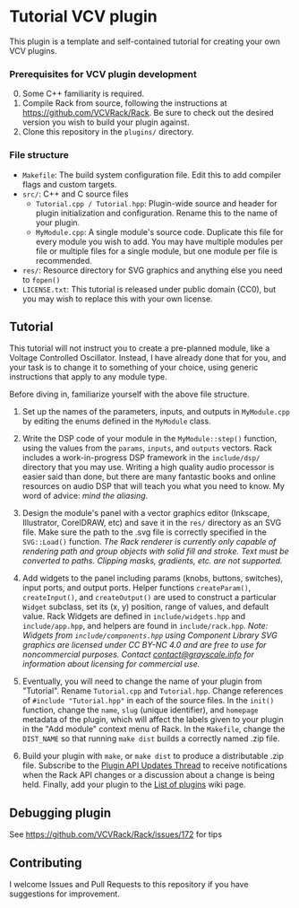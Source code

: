 
# Tutorial VCV plugin

This plugin is a template and self-contained tutorial for creating your own VCV plugins.

### Prerequisites for VCV plugin development

0. Some C++ familiarity is required.
1. Compile Rack from source, following the instructions at https://github.com/VCVRack/Rack. Be sure to check out the desired version you wish to build your plugin against.
2. Clone this repository in the `plugins/` directory.

### File structure

- `Makefile`: The build system configuration file. Edit this to add compiler flags and custom targets.
- `src/`: C++ and C source files
	- `Tutorial.cpp / Tutorial.hpp`: Plugin-wide source and header for plugin initialization and configuration. Rename this to the name of your plugin.
	- `MyModule.cpp`: A single module's source code. Duplicate this file for every module you wish to add. You may have multiple modules per file or multiple files for a single module, but one module per file is recommended.
- `res/`: Resource directory for SVG graphics and anything else you need to `fopen()`
- `LICENSE.txt`: This tutorial is released under public domain (CC0), but you may wish to replace this with your own license.

## Tutorial

This tutorial will not instruct you to create a pre-planned module, like a Voltage Controlled Oscillator.
Instead, I have already done that for you, and your task is to change it to something of your choice, using generic instructions that apply to any module type.

Before diving in, familiarize yourself with the above file structure.

1. Set up the names of the parameters, inputs, and outputs in `MyModule.cpp` by editing the enums defined in the `MyModule` class.

2. Write the DSP code of your module in the `MyModule::step()` function, using the values from the `params`, `inputs`, and `outputs` vectors.
Rack includes a work-in-progress DSP framework in the `include/dsp/` directory that you may use.
Writing a high quality audio processor is easier said than done, but there are many fantastic books and online resources on audio DSP that will teach you what you need to know.
My word of advice: *mind the aliasing*.

3. Design the module's panel with a vector graphics editor (Inkscape, Illustrator, CorelDRAW, etc) and save it in the `res/` directory as an SVG file.
Make sure the path to the .svg file is correctly specified in the `SVG::Load()` function.
*The Rack renderer is currently only capable of rendering path and group objects with solid fill and stroke. Text must be converted to paths. Clipping masks, gradients, etc. are not supported.*

4. Add widgets to the panel including params (knobs, buttons, switches), input ports, and output ports.
Helper functions `createParam()`, `createInput()`, and `createOutput()` are used to construct a particular `Widget` subclass, set its (x, y) position, range of values, and default value.
Rack Widgets are defined in `include/widgets.hpp` and `include/app.hpp`, and helpers are found in `include/rack.hpp`.
*Note: Widgets from `include/components.hpp` using Component Library SVG graphics are licensed under CC BY-NC 4.0 and are free to use for noncommercial purposes.
Contact contact@grayscale.info for information about licensing for commercial use.*

5. Eventually, you will need to change the name of your plugin from "Tutorial".
Rename `Tutorial.cpp` and `Tutorial.hpp`.
Change references of `#include "Tutorial.hpp"` in each of the source files.
In the `init()` function, change the `name`, `slug` (unique identifier), and `homepage` metadata of the plugin, which will affect the labels given to your plugin in the "Add module" context menu of Rack.
In the `Makefile`, change the `DIST_NAME` so that running `make dist` builds a correctly named .zip file.

6. Build your plugin with `make`, or `make dist` to produce a distributable .zip file.
Subscribe to the [Plugin API Updates Thread](https://github.com/VCVRack/Rack/issues/258) to receive notifications when the Rack API changes or a discussion about a change is being held.
Finally, add your plugin to the [List of plugins](https://github.com/VCVRack/Rack/wiki/List-of-plugins) wiki page.

## Debugging plugin

See https://github.com/VCVRack/Rack/issues/172 for tips

## Contributing

I welcome Issues and Pull Requests to this repository if you have suggestions for improvement.
